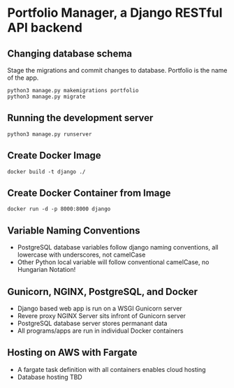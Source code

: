 # Portfolio Manager, a Django RESTful API backend
## Changing database schema
Stage the migrations and commit changes to database. Portfolio is the name of the app.
```
python3 manage.py makemigrations portfolio
python3 manage.py migrate
```
## Running the development server
    python3 manage.py runserver

## Create Docker Image
    docker build -t django ./
## Create Docker Container from Image
    docker run -d -p 8000:8000 django

## Variable Naming Conventions
 - PostgreSQL database variables follow django naming conventions, all lowercase with underscores, not camelCase
 - Other Python local variable will follow conventional camelCase, no Hungarian Notation!

## Gunicorn, NGINX, PostgreSQL, and Docker
 - Django based web app is run on a WSGI Gunicorn server
 - Revere proxy NGINX Server sits infront of Gunicorn server
 - PostgreSQL database server stores permanant data
 - All programs/apps are run in individual Docker containers

## Hosting on AWS with Fargate
 - A fargate task definition with all containers enables cloud hosting
 - Database hosting TBD
